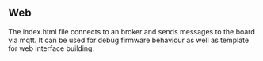 ## Web

The index.html file connects to an broker and sends messages to the board via mqtt.
It can be used for debug firmware behaviour as well as template for web interface building.